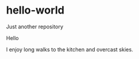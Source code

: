 # hello-world
Just another repository

Hello 

I enjoy long walks to the kitchen and overcast skies. 
